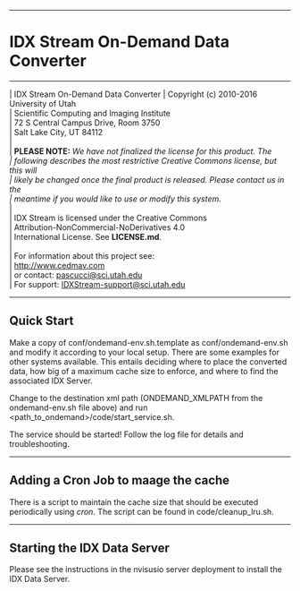 -----------------------------------------------
IDX Stream On-Demand Data Converter
===============================================
-----------------------------------------------

| IDX Stream On-Demand Data Converter
| Copyright (c) 2010-2016 University of Utah  
| Scientific Computing and Imaging Institute  
| 72 S Central Campus Drive, Room 3750  
| Salt Lake City, UT 84112  
|  
| **PLEASE NOTE:** *We have not finalized the license for this product. The  
| following describes the most restrictive Creative Commons license, but this will  
| likely be changed once the final product is released. Please contact us in the  
| meantime if you would like to use or modify this system.*  
|  
| IDX Stream is licensed under the Creative Commons  
| Attribution-NonCommercial-NoDerivatives 4.0  
| International License. See **LICENSE.md**.  
|  
| For information about this project see:  
| <http://www.cedmav.com>  
| or contact: <pascucci@sci.utah.edu>  
| For support: <IDXStream-support@sci.utah.edu>  

--------------------------------------
Quick Start
--------------------------------------
Make a copy of conf/ondemand-env.sh.template as conf/ondemand-env.sh and modify it according to your local setup. There are some examples for other systems available. This entails deciding where to place the converted data, how big of a maximum cache size to enforce, and where to find the associated IDX Server.

Change to the destination xml path (ONDEMAND_XMLPATH from the ondemand-env.sh file above) and run <path_to_ondemand>/code/start_service.sh.

The service should be started! Follow the log file for details and troubleshooting.

--------------------------------------
Adding a Cron Job to maage the cache
--------------------------------------
There is a script to maintain the cache size that should be executed periodically using *cron*. The script can be found in code/cleanup_lru.sh.

--------------------------------------
Starting the IDX Data Server
--------------------------------------
Please see the instructions in the nvisusio server deployment to install the IDX Data Server.
